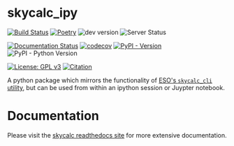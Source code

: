 # skycalc_ipy

[![Build Status](https://github.com/AstarVienna/skycalc_ipy/actions/workflows/tests.yml/badge.svg)](https://github.com/AstarVienna/skycalc_ipy/actions/workflows/tests.yml/badge.svg)
[![Poetry](https://img.shields.io/endpoint?url=https://python-poetry.org/badge/v0.json)](https://python-poetry.org/)
![dev version](https://img.shields.io/badge/dynamic/toml?url=https%3A%2F%2Fraw.githubusercontent.com%2FAstarVienna%2Fskycalc_ipy%2Fmaster%2Fpyproject.toml&query=%24.tool.poetry.version&label=dev%20version&color=teal)
![Server Status](https://img.shields.io/website?url=https%3A%2F%2Fetimecalret-002.eso.org%2Fobserving%2Fetc%2Fapi%2Fskycalc%2F&label=ESO%20ETC%20server)

[![Documentation Status](https://readthedocs.org/projects/skycalc-ipy/badge/?version=latest)](https://skycalc-ipy.readthedocs.io/en/latest)
[![codecov](https://codecov.io/gh/AstarVienna/skycalc_ipy/graph/badge.svg)](https://codecov.io/gh/AstarVienna/skycalc_ipy)
[![PyPI - Version](https://img.shields.io/pypi/v/skycalc-ipy)](https://pypi.org/project/skycalc-ipy/)
![PyPI - Python Version](https://img.shields.io/pypi/pyversions/skycalc-ipy)

[![License: GPL v3](https://img.shields.io/badge/License-GPLv3-blue.svg)](https://www.gnu.org/licenses/gpl-3.0)
[![Citation](https://img.shields.io/badge/ascl-2109.007-blue.svg?colorB=262255)](https://ascl.net/2109.007)

A python package which mirrors the functionality of 
[ESO's `skycalc_cli` utility](https://www.eso.org/observing/etc/doc/skycalc/helpskycalccli.html),
but can be used from within an ipython session or Juypter notebook.

# Documentation
Please visit the [skycalc readthedocs site](https://skycalc-ipy.readthedocs.io/en/latest/) for more extensive documentation.
